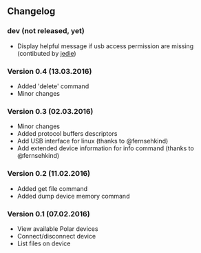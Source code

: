 ## Changelog

### dev (not released, yet)
* Display helpful message if usb access permission are missing (contibuted by [jedie](https://github.com/jedie/))

### Version 0.4 (13.03.2016)
* Added 'delete' command
* Minor changes

### Version 0.3 (02.03.2016)
* Minor changes
* Added protocol buffers descriptors
* Add USB interface for linux (thanks to @fernsehkind)
* Add extended device information for info command (thanks to @fernsehkind)

### Version 0.2 (11.02.2016)
* Added get file command
* Added dump device memory command

### Version 0.1 (07.02.2016)
* View available Polar devices
* Connect/disconnect device
* List files on device